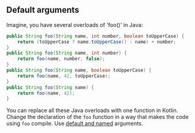 ## Default arguments

Imagine, you have several overloads of 'foo()' in Java:

```java
public String foo(String name, int number, boolean toUpperCase) {
    return (toUpperCase ? name.toUpperCase() : name) + number;
}
public String foo(String name, int number) {
    return foo(name, number, false);
}
public String foo(String name, boolean toUpperCase) {
    return foo(name, 42, toUpperCase);
}
public String foo(String name) {
    return foo(name, 42);
}
```

You can replace all these Java overloads with one function in Kotlin.
Change the declaration of the `foo` function in a way that makes the code using `foo` compile.
Use [default and named](https://kotlinlang.org/docs/reference/functions.html#default-arguments) arguments.
